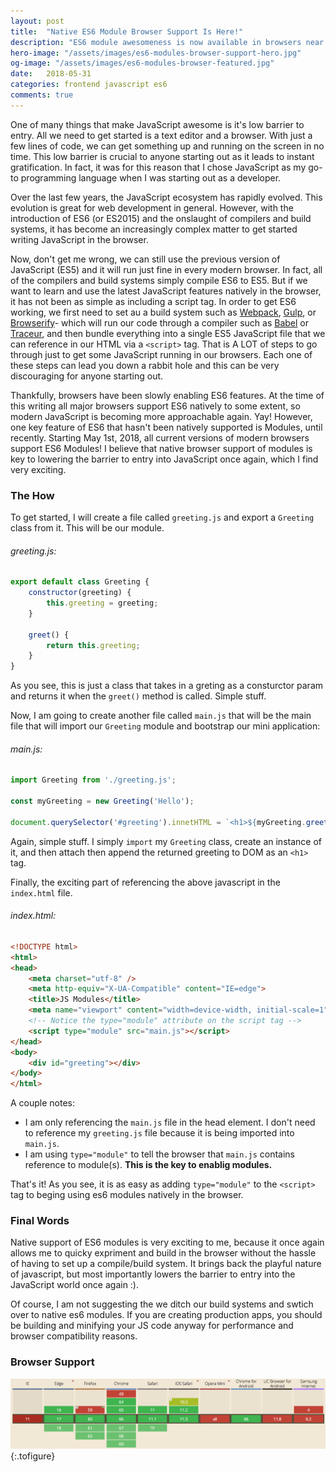 ```yaml
---
layout: post
title:  "Native ES6 Module Browser Support Is Here!"
description: "ES6 module awesomeness is now available in browsers near you."
hero-image: "/assets/images/es6-modules-browser-support-hero.jpg"
og-image: "/assets/images/es6-modules-browser-featured.jpg"
date:   2018-05-31
categories: frontend javascript es6
comments: true
---
```


One of many things that make JavaScript awesome is it's low barrier to entry. All we need to get started is a text editor and a browser. With just a few lines of code, we can get something up and running on the screen in no time. This low barrier is crucial to anyone starting out as it leads to instant gratification. In fact, it was for this reason that I chose JavaScript as my go-to programming language when I was starting out as a developer.

Over the last few years, the JavaScript ecosystem has rapidly evolved. This evolution is great for web development in general. However, with the introduction of ES6 (or ES2015) and the onslaught of compilers and build systems, it has become an increasingly complex matter to get started writing JavaScript in the browser. 

Now, don't get me wrong, we can still use the previous version of JavaScript (ES5) and it will run just fine in every modern browser. In fact, all of the compilers and build systems simply compile ES6 to ES5. But if we want to learn and use the latest JavaScript features natively in the browser, it has not been as simple as including a script tag. In order to get ES6 working, we first need to set au a build system such as [Webpack](https://webpack.js.org/), [Gulp](https://gulpjs.com/), or [Browserify](http://browserify.org/)- which will run our code through a compiler such as [Babel](https://babeljs.io/) or [Traceur](https://github.com/google/traceur-compiler), and then bundle everything into a single ES5 JavaScript file that we can reference in our HTML via a `<script>` tag. That is A LOT of steps to go through just to get some JavaScript running in our browsers. Each one of these steps can lead you down a rabbit hole and this can be very discouraging for anyone starting out.

Thankfully, browsers have been slowly enabling ES6 features. At the time of this writing all major browsers support ES6 natively to some extent, so modern JavaScript is becoming more approachable again. Yay! However, one key feature of ES6 that hasn't been natively supported is Modules, until recently. Starting May 1st, 2018, all current versions of modern browsers support ES6 Modules! I believe that native browser support of modules is key to lowering the barrier to entry into JavaScript once again, which I find very exciting.

### The How
To get started, I will create a file called `greeting.js` and export a `Greeting` class from it. This will be our module.

###### greeting.js:
```javascript
export default class Greeting {
    constructor(greeting) {
        this.greeting = greeting;
    }

    greet() {
        return this.greeting;
    }
}
```
As you see, this is just a class that takes in a greting as a consturctor param and returns it when the `greet()` method is called. Simple stuff.

Now, I am going to create another file called `main.js` that will be the main file that will import our `Greeting` module and bootstrap our mini application:

###### main.js:
``` javascript
import Greeting from './greeting.js';

const myGreeting = new Greeting('Hello');

document.querySelector('#greeting').innetHTML = `<h1>${myGreeting.greet()} World!</h1>`;
```
Again, simple stuff. I simply `import` my `Greeting` class, create an instance of it, and then attach then append the returned greeting to DOM as an `<h1>` tag. 

Finally, the exciting part of referencing the above javascript in the `index.html` file. 

###### index.html:
``` html
<!DOCTYPE html>
<html>
<head>
    <meta charset="utf-8" />
    <meta http-equiv="X-UA-Compatible" content="IE=edge">
    <title>JS Modules</title>
    <meta name="viewport" content="width=device-width, initial-scale=1">
    <!-- Notice the type="module" attribute on the script tag -->
    <script type="module" src="main.js"></script>
</head>
<body>
    <div id="greeting"></div>
</body>
</html>
```
A couple notes:
* I am only referencing the `main.js` file in the head element. I don't need to reference my `greeting.js` file because it is being imported into `main.js`.
* I am using `type="module"` to tell the browser that `main.js` contains reference to module(s). **This is the key to enablig modules.**

That's it! As you see, it is as easy as adding `type="module"` to the `<script>` tag to beging using es6 modules natively in the browser.


### Final Words
Native support of ES6 modules is very exciting to me, because it once again allows me to quicky expriment and build in the browser without the hassle of having to set up a compile/build system. It brings back the playful nature of javascript, but most importantly lowers the barrier to entry into the JavaScript world once again :). 

Of course, I am not suggesting the we ditch our build systems and swtich over to native es6 modules. If you are creating production apps, you should be building and minifying your JS code anyway for performance and browser compatibility reasons. 

### Browser Support
![ES6 Modules Browser Support](/assets/images/es6-modules-browser-support.png "ES6 Modules Browser Support"){:.tofigure}

